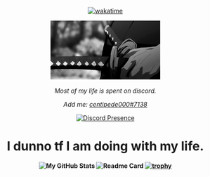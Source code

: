 <div align=center>

[![wakatime](https://wakatime.com/badge/github/centipede000/centipede000.svg)](https://wakatime.com/badge/github/centipede000/centipede000)

![cool image](828da4a48236558e78dd1c39b0636e82.gif) 

<p>

<i> Most of my life is spent on discord.

Add me: <a href="https://discord.com/users/675312162344009739">centipede000#7138</a>

</i>

</p>

[![Discord Presence](https://lanyard-profile-readme.vercel.app/api/675312162344009739)](https://discord.com/users/675312162344009739)

<h1>
<b>
I dunno tf I am doing with my life. 
</h1>
<b>

![My GitHub Stats](https://github-readme-stats.vercel.app/api?username=centipede000&count_private=true&theme=radical)
![Readme Card](https://github-readme-stats.vercel.app/api/pin/?username=centipede000&repo=AniManga)
[![trophy](https://github-profile-trophy.vercel.app/?username=centipede000&theme=onedark)](https://github.com/ryo-ma/github-profile-trophy)
</div>